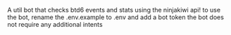 A util bot that checks btd6 events and stats using the ninjakiwi api!
to use the bot, rename the .env.example to .env and add a bot token
the bot does not require any additional intents